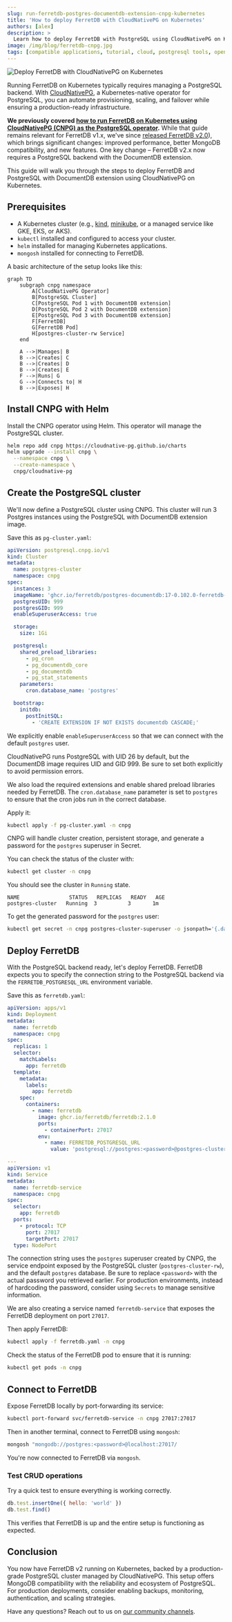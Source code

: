 ```yaml
---
slug: run-ferretdb-postgres-documentdb-extension-cnpg-kubernetes
title: 'How to deploy FerretDB with CloudNativePG on Kubernetes'
authors: [alex]
description: >
  Learn how to deploy FerretDB with PostgreSQL using CloudNativePG on Kubernetes.
image: /img/blog/ferretdb-cnpg.jpg
tags: [compatible applications, tutorial, cloud, postgresql tools, open source]
---
```


![Deploy FerretDB with CloudNativePG on Kubernetes](/img/blog/ferretdb-cnpg.jpg)

Running FerretDB on Kubernetes typically requires managing a PostgreSQL backend.
With [CloudNativePG](https://cloudnative-pg.io/), a Kubernetes-native operator for PostgreSQL, you can automate provisioning, scaling, and failover while ensuring a production-ready infrastructure.

<!--truncate-->

**We previously covered [how to run FerretDB on Kubernetes using CloudNativePG (CNPG) as the PostgreSQL operator](https://blog.ferretdb.io/run-ferretdb-cloudnativepg-kubernetes/).**
While that guide remains relevant for FerretDB v1.x, we've since [released FerretDB v2.0](https://blog.ferretdb.io/ferretdb-v2-ga-open-source-mongodb-alternative-ready-for-production/)), which brings significant changes: improved performance, better MongoDB compatibility, and new features.
One key change – FerretDB v2.x now requires a PostgreSQL backend with the DocumentDB extension.

This guide will walk you through the steps to deploy FerretDB and PostgreSQL with DocumentDB extension using CloudNativePG on Kubernetes.

## Prerequisites

- A Kubernetes cluster (e.g., [kind](https://kind.sigs.k8s.io/), [minikube](https://minikube.sigs.k8s.io/docs/), or a managed service like GKE, EKS, or AKS).
- `kubectl` installed and configured to access your cluster.
- `helm` installed for managing Kubernetes applications.
- `mongosh` installed for connecting to FerretDB.

A basic architecture of the setup looks like this:

```mermaid
graph TD
    subgraph cnpg namespace
        A[CloudNativePG Operator]
        B[PostgreSQL Cluster]
        C[PostgreSQL Pod 1 with DocumentDB extension]
        D[PostgreSQL Pod 2 with DocumentDB extension]
        E[PostgreSQL Pod 3 with DocumentDB extension]
        F[FerretDB]
        G[FerretDB Pod]
        H[postgres-cluster-rw Service]
    end

    A -->|Manages| B
    B -->|Creates| C
    B -->|Creates| D
    B -->|Creates| E
    F -->|Runs| G
    G -->|Connects to| H
    B -->|Exposes| H
```

## Install CNPG with Helm

Install the CNPG operator using Helm.
This operator will manage the PostgreSQL cluster.

```sh
helm repo add cnpg https://cloudnative-pg.github.io/charts
helm upgrade --install cnpg \
  --namespace cnpg \
  --create-namespace \
  cnpg/cloudnative-pg
```

## Create the PostgreSQL cluster

We'll now define a PostgreSQL cluster using CNPG.
This cluster will run 3 Postgres instances using the PostgreSQL with DocumentDB extension image.

Save this as `pg-cluster.yaml`:

```yaml
apiVersion: postgresql.cnpg.io/v1
kind: Cluster
metadata:
  name: postgres-cluster
  namespace: cnpg
spec:
  instances: 3
  imageName: 'ghcr.io/ferretdb/postgres-documentdb:17-0.102.0-ferretdb-2.1.0'
  postgresUID: 999
  postgresGID: 999
  enableSuperuserAccess: true

  storage:
    size: 1Gi

  postgresql:
    shared_preload_libraries:
      - pg_cron
      - pg_documentdb_core
      - pg_documentdb
      - pg_stat_statements
    parameters:
      cron.database_name: 'postgres'

  bootstrap:
    initdb:
      postInitSQL:
        - 'CREATE EXTENSION IF NOT EXISTS documentdb CASCADE;'
```

We explicitly enable `enableSuperuserAccess` so that we can connect with the default `postgres` user.

CloudNativePG runs PostgreSQL with UID 26 by default, but the DocumentDB image requires UID and GID 999.
Be sure to set both explicitly to avoid permission errors.

We also load the required extensions and enable shared preload libraries needed by FerretDB.
The `cron.database_name` parameter is set to `postgres` to ensure that the cron jobs run in the correct database.

Apply it:

```sh
kubectl apply -f pg-cluster.yaml -n cnpg
```

CNPG will handle cluster creation, persistent storage, and generate a password for the `postgres` superuser in Secret.

You can check the status of the cluster with:

```sh
kubectl get cluster -n cnpg
```

You should see the cluster in `Running` state.

```text
NAME                STATUS   REPLICAS   READY   AGE
postgres-cluster   Running  3          3       1m
```

To get the generated password for the `postgres` user:

```sh
kubectl get secret -n cnpg postgres-cluster-superuser -o jsonpath='{.data.password}' | base64 -d && echo
```

## Deploy FerretDB

With the PostgreSQL backend ready, let's deploy FerretDB.
FerretDB expects you to specify the connection string to the PostgreSQL backend via the `FERRETDB_POSTGRESQL_URL` environment variable.

Save this as `ferretdb.yaml`:

```yaml
apiVersion: apps/v1
kind: Deployment
metadata:
  name: ferretdb
  namespace: cnpg
spec:
  replicas: 1
  selector:
    matchLabels:
      app: ferretdb
  template:
    metadata:
      labels:
        app: ferretdb
    spec:
      containers:
        - name: ferretdb
          image: ghcr.io/ferretdb/ferretdb:2.1.0
          ports:
            - containerPort: 27017
          env:
            - name: FERRETDB_POSTGRESQL_URL
              value: 'postgresql://postgres:<password>@postgres-cluster-rw.cnpg.svc.cluster.local:5432/postgres'

---
apiVersion: v1
kind: Service
metadata:
  name: ferretdb-service
  namespace: cnpg
spec:
  selector:
    app: ferretdb
  ports:
    - protocol: TCP
      port: 27017
      targetPort: 27017
  type: NodePort
```

The connection string uses the `postgres` superuser created by CNPG, the service endpoint exposed by the PostgreSQL cluster (`postgres-cluster-rw`), and the default `postgres` database.
Be sure to replace `<password>` with the actual password you retrieved earlier.
For production environments, instead of hardcoding the password, consider using `Secrets` to manage sensitive information.

We are also creating a service named `ferretdb-service` that exposes the FerretDB deployment on port `27017`.

Then apply FerretDB:

```sh
kubectl apply -f ferretdb.yaml -n cnpg
```

Check the status of the FerretDB pod to ensure that it is running:

```sh
kubectl get pods -n cnpg
```

## Connect to FerretDB

Expose FerretDB locally by port-forwarding its service:

```sh
kubectl port-forward svc/ferretdb-service -n cnpg 27017:27017
```

Then in another terminal, connect to FerretDB using `mongosh`:

```sh
mongosh "mongodb://postgres:<password>@localhost:27017/
```

You're now connected to FerretDB via `mongosh`.

### Test CRUD operations

Try a quick test to ensure everything is working correctly.

```js
db.test.insertOne({ hello: 'world' })
db.test.find()
```

This verifies that FerretDB is up and the entire setup is functioning as expected.

## Conclusion

You now have FerretDB v2 running on Kubernetes, backed by a production-grade PostgreSQL cluster managed by CloudNativePG.
This setup offers MongoDB compatibility with the reliability and ecosystem of PostgreSQL.
For production deployments, consider enabling backups, monitoring, authentication, and scaling strategies.

Have any questions?
Reach out to us on [our community channels](https://docs.ferretdb.io/#community).
